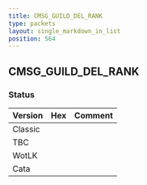 ```yaml
---
title: CMSG_GUILD_DEL_RANK
type: packets
layout: single_markdown_in_list
position: 564
---
```


## CMSG_GUILD_DEL_RANK

### Status

Version | Hex | Comment
---------- | ---------- | ---------- 
Classic |  |  
TBC |  |  
WotLK |  |  
Cata |  |  
